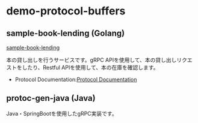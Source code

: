 # demo-protocol-buffers

## sample-book-lending (Golang)

[sample-book-lending](https://github.com/Kynea0b/demo-protocol-buffers/tree/main/sample-book-lending)

本の貸し出しを行うサービスです。gRPC APIを使用して、本の貸し出しリクエストをしたり、Restful APIを使用して、本の在庫を確認します。

- Protocol Documentation:[Protocol Documentation](https://kynea0b.github.io/demo-protocol-buffers/sample-book-lending/doc/index.html)

## protoc-gen-java (Java)

Java・SpringBootを使用したgRPC実装です。
